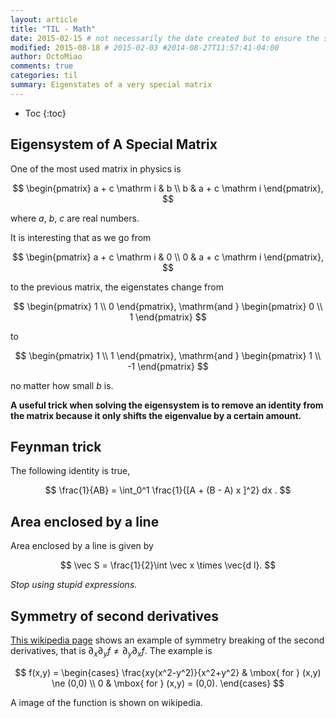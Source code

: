 ```yaml
---
layout: article
title: "TIL - Math"
date: 2015-02-15 # not necessarily the date created but to ensure the sorting of posts
modified: 2015-08-18 # 2015-02-03 #2014-08-27T11:57:41-04:00
author: OctoMiao
comments: true
categories: til
summary: Eigenstates of a very special matrix 
---
```


* Toc
{:toc}



## Eigensystem of A Special Matrix

One of the most used matrix in physics is

$$
\begin{pmatrix}
a + c \mathrm i & b \\
b & a + c \mathrm i
\end{pmatrix},
$$

where $a$, $b$, $c$ are real numbers.

It is interesting that as we go from

$$
\begin{pmatrix}
a + c \mathrm i & 0 \\
0 & a + c \mathrm i
\end{pmatrix},
$$

to the previous matrix, the eigenstates change from

$$
\begin{pmatrix}
1 \\
0
\end{pmatrix}, \mathrm{and } \begin{pmatrix}
0 \\
1
\end{pmatrix}
$$

to

$$
\begin{pmatrix}
1 \\
1
\end{pmatrix}, \mathrm{and } \begin{pmatrix}
1 \\
-1
\end{pmatrix}
$$

no matter how small $b$ is.


**A useful trick when solving the eigensystem is to remove an identity from the matrix because it only shifts the eigenvalue by a certain amount.**


## Feynman trick

The following identity is true,

$$
\frac{1}{AB} = \int_0^1 \frac{1}{[A + (B - A) x ]^2} dx .
$$


## Area enclosed by a line

Area enclosed by a line is given by

$$
\vec S = \frac{1}{2}\int \vec x \times \vec{d l}.
$$

*Stop using stupid expressions.*


## Symmetry of second derivatives


[This wikipedia page](https://en.wikipedia.org/wiki/Symmetry_of_second_derivatives#Requirement_of_continuity) shows an example of symmetry breaking of the second derivatives, that is $\partial_x\partial_y f \ne \partial_y\partial_x f$. The example is

$$
f(x,y) = \begin{cases}
\frac{xy(x^2-y^2)}{x^2+y^2} & \mbox{ for } (x,y) \ne (0,0) \\
0 & \mbox{ for } (x,y) = (0,0).
 \end{cases}
$$

A image of the function is shown on wikipedia.
